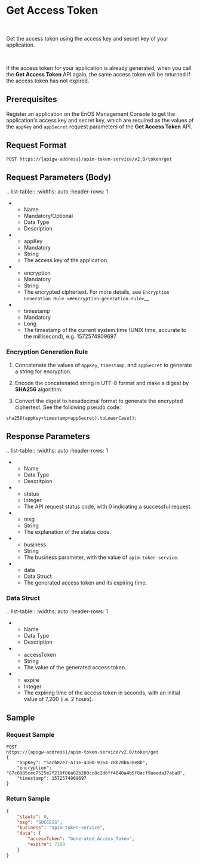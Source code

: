 # Get Access Token

<br />

​Get the access token using the access key and secret key of your application.

<br />

If the access token for your application is already generated, when you call the **Get Access Token** API again, the same access token will be returned if the access token has not expired.

## Prerequisites

Register an application on the EnOS Management Console to get the application's access key and secret key, which are required as the values of the `appKey` and `appSecret` request parameters of the **Get Access Token** API.

## Request Format

```http
POST https://{apigw-address}/apim-token-service/v2.0/token/get
```

## Request Parameters (Body)

.. list-table::
   :widths: auto
   :header-rows: 1

   * - Name
     - Mandatory/Optional
     - Data Type
     - Description
   * - appKey
     - Mandatory
     - String
     - The access key of the application.
   * - encryption
     - Mandatory
     - String
     - The encrypted ciphertext. For more details, see `Encryption Generation Rule <#encryption-generation-rule>`__
   * - timestamp
     - Mandatory
     - Long
     - The timestamp of the current system time (UNIX time, accurate to the millisecond), e.g. 1572574909697


### Encryption Generation Rule

1. Concatenate the values of ``appKey``, ``timestamp``, and ``appSecret`` to generate a string for encryption.

2. Encode the concatenated string in UTF-8 format and make a digest by **SHA256** algorithm.

3. Convert the digest to hexadecimal format to generate the encrypted ciphertext. See the following pseudo code:
```
sha256(appKey+timestamp+appSecret).toLowerCase();
```

## Response Parameters

.. list-table::
   :widths: auto
   :header-rows: 1

   * - Name
     - Data Type
     - Descritpion
   * - status
     - Integer
     - The API request status code, with 0 indicating a successful request.
   * - msg
     - String
     - The explanation of the status code.
   * - business
     - String
     - The business parameter, with the value of `apim-token-service`.
   * - data
     - Data Struct
     - The generated access token and its expiring time.


### Data Struct

.. list-table::
   :widths: auto
   :header-rows: 1

   * - Name
     - Data Type
     - Description
   * - accessToken
     - String
     - The value of the generated access token.
   * - expire
     - Integer
     - The expiring time of the access token in seconds, with an initial value of 7,200 (i.e. 2 hours).


## Sample

### Request Sample

```http
POST
https://{apigw-address}/apim-token-service/v2.0/token/get   
{
	"appKey": "5acb82e7-a11e-4300-9164-c8b20b638e8b",
	"encryption": "87c6885cec7525e2f219f86a82b280cc8c2d6ff4040a4b5f8acf9aeeda37aba8",
	"timestamp": 1572574909697
}
```

### Return Sample

```json
{
    "stauts": 0,
    "msg": "SUCCESS",
    "business": "apim-token-service",
    "data": {
        "accessToken": "Generated_Access_Token",
        "expire": 7200
    }
}
```
